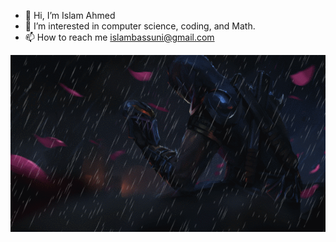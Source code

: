 - 👋 Hi, I’m Islam Ahmed
- 👀 I’m interested in computer science, coding, and Math.
- 📫 How to reach me islambassuni@gmail.com

<!---
Islam231bi/Islam231bi is a ✨ special ✨ repository because its `README.md` (this file) appears on your GitHub profile.
You can click the Preview link to take a look at your changes.
--->

![Alt Text](83yx.gif)
